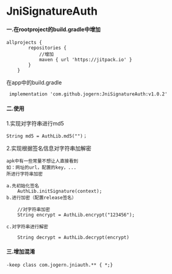 # JniSignatureAuth

#### 一.在rootproject的build.gradle中增加

~~~
allprojects {
		repositories {
			//增加
			maven { url 'https://jitpack.io' }
		}
	}
~~~
在app中的build.gradle

~~~
 implementation 'com.github.jogern:JniSignatureAuth:v1.0.2'
~~~

#### 二.使用

1.实现对字符串进行md5
	
~~~
String md5 = AuthLib.md5("")；
~~~

2.实现根据签名信息对字符串加解密

```
apk中有一些常量不想让人直接看到
如：网址的url，配置的key，...
所进行字符串加密

a.先初始化签名
	AuthLib.initSignature(context);
b.进行加密（配置release签名）
	
	//对字符串加密
	String encrypt = AuthLib.encrypt("123456");

c.对字符串进行解密
	
	String decrypt = AuthLib.decrypt(encrypt)

```

#### 三.增加混淆

~~~
-keep class com.jogern.jniauth.** { *;}
~~~



